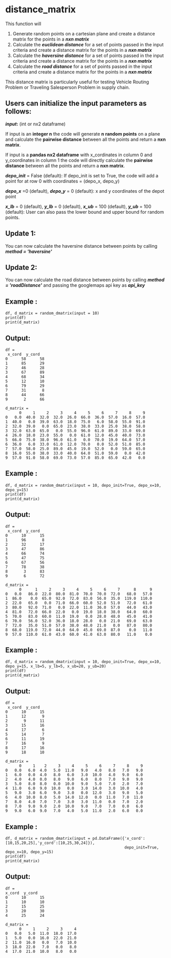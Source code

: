 # distance_matrix
This function will 
1. Generate random points on a cartesian plane and create a distance matrix for the points in a **_nxn matrix_**
2. Calculate the **_euclidean distance_** for a set of points passed in the input criteria and create a distance matrix for the points in a **_nxn matrix_**
3. Calculate the _**haversine distance**_ for a set of points passed in the input criteria and create a distance matrix for the points in a **_nxn matrix_**
4. Calculate the **_road distance_** for a set of points passed in the input criteria and create a distance matrix for the points in a **_nxn matrix_**

This distance matrix is particularly useful for testing Vehicle Routing Problem or Traveling Salesperson Problem in supply chain.

 
## Users can initialize the input parameters as follows:

**_input_:** (int or nx2 dataframe) 

If input is an **integer n** the code will generate **n random points** on a plane and calculate the **pairwise distance** between all the points and return a **nxn matrix**.

If input is a **pandas nx2 dataframe** with x_cordinates in column 0 and y_coordinates in column 1 the code will directly calculate the **pairwise distance** between all the points and return a **nxn matrix**.

**_depo_init_** = False (default): If depo_init is set to True, the code will add a point for at row 0 with coordinates = (depo_x, depo_y)

**_depo_x_** =0 (default), **_depo_y_** = 0 (default): x and y coordinates of the depot point

**_x_lb_** = 0 (default), **_y_lb_** = 0 (default), **_x_ub_** = 100 (default), **_y_ub_** = 100 (default): User can also pass the lower bound and upper bound for random points.

## Update 1:

You can now calculate the haversine distance between points by calling **_method = 'haversine'_**

## Update 2:

You can now calculate the road distance between points by calling **_method = 'roadDistance'_** and passing the googlemaps api key as **_api_key_**


## Example :
```
df, d_matrix = random_dmatrix(input = 10)
print(df)
print(d_matrix)
```
## Output:

```
df =
 x_cord  y_cord
0      58      58
1      85      29
2      46      28
3      67      89
4      68      34
5      12      10
6      79      29
7      31       8
8      44      66
9       2      66

d_matrix =
      0     1     2     3     4     5     6     7     8     9
0   0.0  40.0  32.0  32.0  26.0  66.0  36.0  57.0  16.0  57.0
1  40.0   0.0  39.0  63.0  18.0  75.0   6.0  58.0  55.0  91.0
2  32.0  39.0   0.0  65.0  23.0  38.0  33.0  25.0  38.0  58.0
3  32.0  63.0  65.0   0.0  55.0  96.0  61.0  89.0  33.0  69.0
4  26.0  18.0  23.0  55.0   0.0  61.0  12.0  45.0  40.0  73.0
5  66.0  75.0  38.0  96.0  61.0   0.0  70.0  19.0  64.0  57.0
6  36.0   6.0  33.0  61.0  12.0  70.0   0.0  52.0  51.0  85.0
7  57.0  58.0  25.0  89.0  45.0  19.0  52.0   0.0  59.0  65.0
8  16.0  55.0  38.0  33.0  40.0  64.0  51.0  59.0   0.0  42.0
9  57.0  91.0  58.0  69.0  73.0  57.0  85.0  65.0  42.0   0.0
```
## Example :
```
df, d_matrix = random_dmatrix(input = 10, depo_init=True, depo_x=10, depo_y=15)
print(df)
print(d_matrix)
```
## Output:

```
df =
 x_cord  y_cord
0      10      15
1      96       8
2      32      17
3      47      86
4      66      74
5      47      75
6      67      56
7      78      38
8       3      83
9       6      72

d_matrix = 
      0      1     2     3     4     5     6     7      8      9
0   0.0   86.0  22.0  80.0  81.0  70.0  70.0  72.0   68.0   57.0
1  86.0    0.0  65.0  92.0  72.0  83.0  56.0  35.0  119.0  110.0
2  22.0   65.0   0.0  71.0  66.0  60.0  52.0  51.0   72.0   61.0
3  80.0   92.0  71.0   0.0  22.0  11.0  36.0  57.0   44.0   43.0
4  81.0   72.0  66.0  22.0   0.0  19.0  18.0  38.0   64.0   60.0
5  70.0   83.0  60.0  11.0  19.0   0.0  28.0  48.0   45.0   41.0
6  70.0   56.0  52.0  36.0  18.0  28.0   0.0  21.0   69.0   63.0
7  72.0   35.0  51.0  57.0  38.0  48.0  21.0   0.0   87.0   80.0
8  68.0  119.0  72.0  44.0  64.0  45.0  69.0  87.0    0.0   11.0
9  57.0  110.0  61.0  43.0  60.0  41.0  63.0  80.0   11.0    0.0
```
## Example :
```
df, d_matrix = random_dmatrix(input = 10, depo_init=True, depo_x=10, depo_y=15, x_lb=5, y_lb=5, x_ub=20, y_ub=20)
print(df)
print(d_matrix)
```
## Output:

```
df =
 x_cord  y_cord
0      10      15
1      12       9
2       9      11
3      15      16
4      17       6
5      14       7
6      11      19
7      16       9
8      17      16
9      18      10

d_matrix = 
      0     1    2     3     4     5     6     7     8     9
0   0.0   6.0  4.0   5.0  11.0   9.0   4.0   8.0   7.0   9.0
1   6.0   0.0  4.0   8.0   6.0   3.0  10.0   4.0   9.0   6.0
2   4.0   4.0  0.0   8.0   9.0   6.0   8.0   7.0   9.0   9.0
3   5.0   8.0  8.0   0.0  10.0   9.0   5.0   7.0   2.0   7.0
4  11.0   6.0  9.0  10.0   0.0   3.0  14.0   3.0  10.0   4.0
5   9.0   3.0  6.0   9.0   3.0   0.0  12.0   3.0   9.0   5.0
6   4.0  10.0  8.0   5.0  14.0  12.0   0.0  11.0   7.0  11.0
7   8.0   4.0  7.0   7.0   3.0   3.0  11.0   0.0   7.0   2.0
8   7.0   9.0  9.0   2.0  10.0   9.0   7.0   7.0   0.0   6.0
9   9.0   6.0  9.0   7.0   4.0   5.0  11.0   2.0   6.0   0.0
```
## Example :
```
df, d_matrix = random_dmatrix(input = pd.DataFrame({'x_cord': [10,15,20,25],'y_cord':[10,25,30,24]}), 
                                                    depo_init=True, depo_x=10, depo_y=15)
print(df)
print(d_matrix)
```
## Output:

```
df = 
x_cord  y_cord
0      10      15
1      10      10
2      15      25
3      20      30
4      25      24

d_matrix =
      0     1     2     3     4
0   0.0   5.0  11.0  18.0  17.0
1   5.0   0.0  16.0  22.0  21.0
2  11.0  16.0   0.0   7.0  10.0
3  18.0  22.0   7.0   0.0   8.0
4  17.0  21.0  10.0   8.0   0.0
